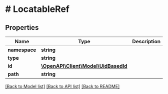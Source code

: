 # # LocatableRef

## Properties

Name | Type | Description | Notes
------------ | ------------- | ------------- | -------------
**namespace** | **string** |  |
**type** | **string** |  |
**id** | [**\OpenAPI\Client\Model\UidBasedId**](UidBasedId.md) |  |
**path** | **string** |  | [optional]

[[Back to Model list]](../../README.md#models) [[Back to API list]](../../README.md#endpoints) [[Back to README]](../../README.md)
